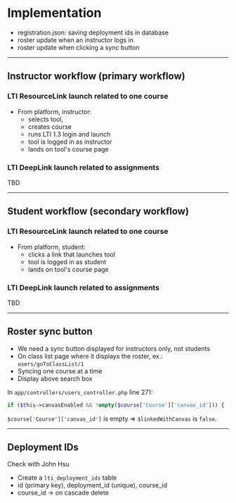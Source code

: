 # Implementation

- registration.json: saving deployment ids in database
- roster update when an instructor logs in
- roster update when clicking a sync button

---

## Instructor workflow (primary workflow)

### LTI ResourceLink launch related to one course

- From platform, instructor:
    - selects tool,
    - creates course
    - runs LTI 1.3 login and launch
    - tool is logged in as instructor
    - lands on tool's course page

### LTI DeepLink launch related to assignments

TBD

---

## Student workflow (secondary workflow)

### LTI ResourceLink launch related to one course

- From platform, student:
    - clicks a link that launches tool
    - tool is logged in as student
    - lands on tool's course page

### LTI DeepLink launch related to assignments

TBD

---

## Roster sync button

- We need a sync button displayed for instructors only, not students
- On class list page where it displays the roster, ex.: `users/goToClassList/1`
- Syncing one course at a time
- Display above search box

In `app/controllers/users_controller.php` line 271:

```php
if ($this->canvasEnabled && !empty($course['Course']['canvas_id'])) {
```

`$course['Course']['canvas_id']` is empty => `$linkedWithCanvas` is `false`.



---

## Deployment IDs

Check with John Hsu

- Create a `lti_deployment_ids` table
- id (primary key), deployment_id (unique), course_id
- course_id -> on cascade delete
